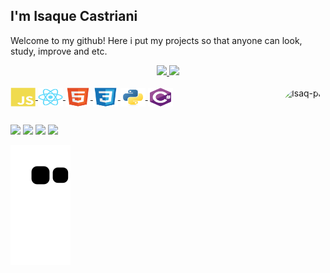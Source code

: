##  I'm Isaque Castriani



Welcome to my github! Here i put my projects so that anyone can look, study, improve and etc.

<div align="center">
  <a href="https://github.com/isaqcastriani">
  <img height="180em" src="https://github-readme-stats.vercel.app/api?username=isaqcastriani&show_icons=true&theme=vue-dark&include_all_commits=true&count_private=true"/>
  <img height="180em" src="https://github-readme-stats.vercel.app/api/top-langs/?username=isaqcastriani&layout=compact&langs_count=7&theme=vue-dark"/>
</div>
  
<div style="display: inline_block"><br>
  <img align="center" alt="Isaq-Js" height="30" width="40" src="https://raw.githubusercontent.com/devicons/devicon/master/icons/javascript/javascript-plain.svg">
  <img align="center" alt="Isaq-React" height="30" width="40" src="https://raw.githubusercontent.com/devicons/devicon/master/icons/react/react-original.svg">
  <img align="center" alt="Isaq-HTML" height="30" width="40" src="https://raw.githubusercontent.com/devicons/devicon/master/icons/html5/html5-original.svg">
  <img align="center" alt="Isaq-CSS" height="30" width="40" src="https://raw.githubusercontent.com/devicons/devicon/master/icons/css3/css3-original.svg">
  <img align="center" alt="Isaq-Python" height="30" width="40" src="https://raw.githubusercontent.com/devicons/devicon/master/icons/python/python-original.svg">
  <img align="center" alt="Isaq-Csharp" height="30" width="40" src="https://raw.githubusercontent.com/devicons/devicon/master/icons/csharp/csharp-original.svg">
  <img align="right" alt="Isaq-pic" height="150" style="border-radius:50px;" src="https://c.tenor.com/nOVjWuU9HgUAAAAC/the-mandalorian-grogu.gifwidth=676&height=676">
</div>
  
  ##
  
  <div> 
  <a href="https://www.instagram.com/isaque_castriani/" target="_blank"><img src="https://img.shields.io/badge/-Instagram-%23E4405F?style=for-the-badge&logo=instagram&logoColor=white" target="_blank"></a>
 <a href="[https://discord.gg/wagxzStdcR](https://discord.com/users/530729293144260638)" target="_blank"><img src="https://img.shields.io/badge/Discord-7289DA?style=for-the-badge&logo=discord&logoColor=white" target="_blank"></a> 
  <a href = "mailto:isaquecastriani7@gmail.com"><img src="https://img.shields.io/badge/-Gmail-%23333?style=for-the-badge&logo=gmail&logoColor=white" target="_blank"></a>
  <a href="https://www.linkedin.com/in/isaque-castriani-1667a221a/" target="_blank"><img src="https://img.shields.io/badge/-LinkedIn-%230077B5?style=for-the-badge&logo=linkedin&logoColor=white" target="_blank"></a> 
 
  ![Snake animation](https://github.com/isaqcastriani/isaqcastriani/blob/output/github-contribution-grid-snake.svg)
 
</div>

